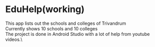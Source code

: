 # EduHelp(working)
This app lists out the schools and colleges of Trivandrum\
Currently shows 10 schools and 10 colleges\
The project is done in Android Studio with a lot of help from youtube videos.\
